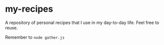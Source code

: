 # my-recipes

A repository of personal recipes that I use in my day-to-day life. Feel free to reuse.

Remember to `node gather.js`
